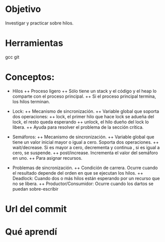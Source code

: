 # Objetivo
Investigar y practicar sobre hilos.

# Herramientas
gcc
git

# Conceptos:
+ Hilos
  ++ Proceso ligero
  ++ Sólo tiene un stack y el código y el heap lo comparte con el proceso principal.
  ++ Si el proceso principal termina, los hilos terminan.
  
+ Lock:
  ++ Mecanismo de sincronización.
  ++ Variable global que soporta dos operaciones:
    ++ lock, el primer hilo que hace lock se adueña del lock, el resto queda esperando
    ++ unlock, el hilo dueño del lock lo libera.
  ++ Ayuda para resolver el problema de la sección crítica.
  
+ Semáforos:
  ++ Mecanismo de sincronización.
  ++ Variable global que tiene un valor inicial mayor o igual a cero. Soporta dos operaciones.
    ++ wait/decrease. Si es mayor a cero, decrementa y continua , si es igual a cero, se suspende.
    ++ post/increase. Incrementa el valor del semáforo en uno.
  ++ Para asignar recursos.
  
+ Problemas de sincronización.
  ++ Condición de carrera. Ocurre cuando el resultado depende del orden en que se ejecutan los hilos.
  ++ Deadlock: Cuando dos o más hilos están esperando por un recurso que no se libera.
  ++ Productor/Consumidor: Ocurre cuando los dartos se puedan sobre-escribir
  
# Url del commit

# Qué aprendí
